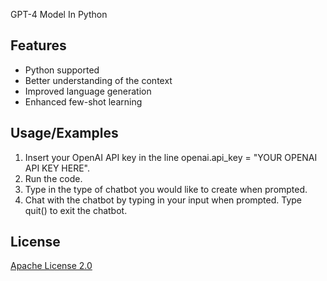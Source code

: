 GPT-4 Model In Python
## Features

- Python supported
- Better understanding of the context
- Improved language generation
- Enhanced few-shot learning


## Usage/Examples

1. Insert your OpenAI API key in the line openai.api_key = "YOUR OPENAI API KEY HERE".
2. Run the code.
3. Type in the type of chatbot you would like to create when prompted.
4. Chat with the chatbot by typing in your input when prompted.
Type quit() to exit the chatbot.

## License

[Apache License 2.0](http://www.apache.org/licenses/)

